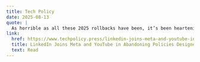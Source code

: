 ```yaml
---
title: Tech Policy
date: 2025-08-13
quote: | 
  As horrible as all these 2025 rollbacks have been, it’s been heartening to see the broad media coverage and consensus amongst tech accountability folks, and especially in these past two weeks since the Open Terms Archive discovered LinkedIn’s quiet retraction. 
link:
  href: https://www.techpolicy.press/linkedin-joins-meta-and-youtube-in-abandoning-policies-designed-to-counter-antitrans-hate/
  title: LinkedIn Joins Meta and YouTube in Abandoning Policies Designed to Counter Anti-Trans Hate
  text: Read
---
```

